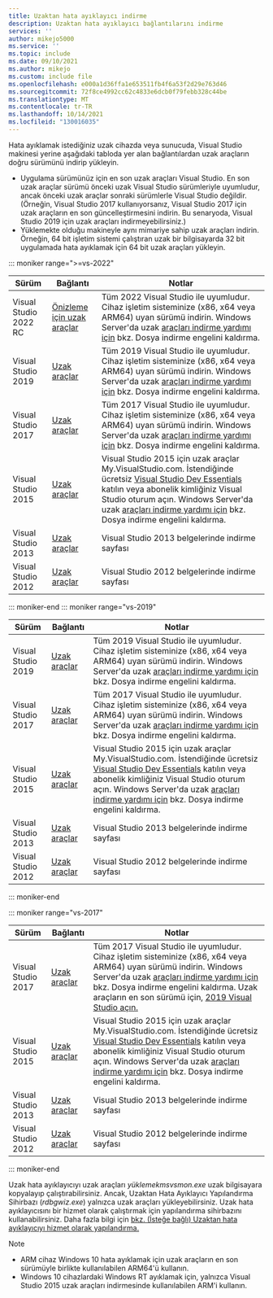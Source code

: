 ```yaml
---
title: Uzaktan hata ayıklayıcı indirme
description: Uzaktan hata ayıklayıcı bağlantılarını indirme
services: ''
author: mikejo5000
ms.service: ''
ms.topic: include
ms.date: 09/10/2021
ms.author: mikejo
ms.custom: include file
ms.openlocfilehash: e000a1d36ffa1e653511fb4f6a53f2d29e763d46
ms.sourcegitcommit: 72f8ce4992cc62c4833e6dcb0f79febb328c44be
ms.translationtype: MT
ms.contentlocale: tr-TR
ms.lasthandoff: 10/14/2021
ms.locfileid: "130016035"
---
```

Hata ayıklamak istediğiniz uzak cihazda veya sunucuda, Visual Studio makinesi yerine aşağıdaki tabloda yer alan bağlantılardan uzak araçların doğru sürümünü indirip yükleyin.

- Uygulama sürümünüz için en son uzak araçları Visual Studio. En son uzak araçlar sürümü önceki uzak Visual Studio sürümleriyle uyumludur, ancak önceki uzak araçlar sonraki sürümlerle Visual Studio değildir. (Örneğin, Visual Studio 2017 kullanıyorsanız, Visual Studio 2017 için uzak araçların en son güncelleştirmesini indirin. Bu senaryoda, Visual Studio 2019 için uzak araçları indirmeyebilirsiniz.)
- Yüklemekte olduğu makineyle aynı mimariye sahip uzak araçları indirin. Örneğin, 64 bit işletim sistemi çalıştıran uzak bir bilgisayarda 32 bit uygulamada hata ayıklamak için 64 bit uzak araçları yükleyin.

::: moniker range=">=vs-2022"

|Sürüm|Bağlantı|Notlar|
|-|-|-|
|Visual Studio 2022 RC|[Önizleme için uzak araçlar](https://visualstudio.microsoft.com/vs/preview/)|Tüm 2022 Visual Studio ile uyumludur. Cihaz işletim sisteminize (x86, x64 veya ARM64) uyan sürümü indirin. Windows Server'da uzak [araçları indirme yardımı için](../../debugger/remote-debugging-unblock-file-download.md) bkz. Dosya indirme engelini kaldırma.|
|Visual Studio 2019|[Uzak araçlar](https://visualstudio.microsoft.com/downloads#remote-tools-for-visual-studio-2019)|Tüm 2019 Visual Studio ile uyumludur. Cihaz işletim sisteminize (x86, x64 veya ARM64) uyan sürümü indirin. Windows Server'da uzak [araçları indirme yardımı için](../../debugger/remote-debugging-unblock-file-download.md) bkz. Dosya indirme engelini kaldırma.|
|Visual Studio 2017|[Uzak araçlar](https://my.visualstudio.com/Downloads?q=remote%20tools%20visual%20studio%202017)|Tüm 2017 Visual Studio ile uyumludur. Cihaz işletim sisteminize (x86, x64 veya ARM64) uyan sürümü indirin. Windows Server'da uzak [araçları indirme yardımı için](../../debugger/remote-debugging-unblock-file-download.md) bkz. Dosya indirme engelini kaldırma.|
|Visual Studio 2015|[Uzak araçlar](https://my.visualstudio.com/Downloads?q=remote%20tools%20visual%20studio%202015)|Visual Studio 2015 için uzak araçlar My.VisualStudio.com. İstendiğinde ücretsiz [Visual Studio Dev Essentials](https://visualstudio.microsoft.com/dev-essentials/) katılın veya abonelik kimliğiniz Visual Studio oturum açın. Windows Server'da uzak [araçları indirme yardımı için](../../debugger/remote-debugging-unblock-file-download.md) bkz. Dosya indirme engelini kaldırma.|
|Visual Studio 2013|[Uzak araçlar](/previous-versions/visualstudio/visual-studio-2013/bt727f1t(v=vs.120)#installing-the-remote-tools)|Visual Studio 2013 belgelerinde indirme sayfası|
|Visual Studio 2012|[Uzak araçlar](/previous-versions/visualstudio/visual-studio-2012/bt727f1t(v=vs.110)#installing-the-remote-tools)|Visual Studio 2012 belgelerinde indirme sayfası|

::: moniker-end
::: moniker range="vs-2019"

|Sürüm|Bağlantı|Notlar|
|-|-|-|
|Visual Studio 2019|[Uzak araçlar](https://visualstudio.microsoft.com/downloads#remote-tools-for-visual-studio-2019)|Tüm 2019 Visual Studio ile uyumludur. Cihaz işletim sisteminize (x86, x64 veya ARM64) uyan sürümü indirin. Windows Server'da uzak [araçları indirme yardımı için](../../debugger/remote-debugging-unblock-file-download.md) bkz. Dosya indirme engelini kaldırma.|
|Visual Studio 2017|[Uzak araçlar](https://my.visualstudio.com/Downloads?q=remote%20tools%20visual%20studio%202017)|Tüm 2017 Visual Studio ile uyumludur. Cihaz işletim sisteminize (x86, x64 veya ARM64) uyan sürümü indirin. Windows Server'da uzak [araçları indirme yardımı için](../../debugger/remote-debugging-unblock-file-download.md) bkz. Dosya indirme engelini kaldırma.|
|Visual Studio 2015|[Uzak araçlar](https://my.visualstudio.com/Downloads?q=remote%20tools%20visual%20studio%202015)|Visual Studio 2015 için uzak araçlar My.VisualStudio.com. İstendiğinde ücretsiz [Visual Studio Dev Essentials](https://visualstudio.microsoft.com/dev-essentials/) katılın veya abonelik kimliğiniz Visual Studio oturum açın. Windows Server'da uzak [araçları indirme yardımı için](../../debugger/remote-debugging-unblock-file-download.md) bkz. Dosya indirme engelini kaldırma.|
|Visual Studio 2013|[Uzak araçlar](/previous-versions/visualstudio/visual-studio-2013/bt727f1t(v=vs.120)#installing-the-remote-tools)|Visual Studio 2013 belgelerinde indirme sayfası|
|Visual Studio 2012|[Uzak araçlar](/previous-versions/visualstudio/visual-studio-2012/bt727f1t(v=vs.110)#installing-the-remote-tools)|Visual Studio 2012 belgelerinde indirme sayfası|

::: moniker-end

::: moniker range="vs-2017"

|Sürüm|Bağlantı|Notlar|
|-|-|-|
|Visual Studio 2017|[Uzak araçlar](https://my.visualstudio.com/Downloads?q=remote%20tools%20visual%20studio%202017)|Tüm 2017 Visual Studio ile uyumludur. Cihaz işletim sisteminize (x86, x64 veya ARM64) uyan sürümü indirin. Windows Server'da uzak [araçları indirme yardımı için](../../debugger/remote-debugging-unblock-file-download.md) bkz. Dosya indirme engelini kaldırma. Uzak araçların en son sürümü için, [2019 Visual Studio açın.](../../debugger/remote-debugging.md?view=vs-2019&preserve-view=true)|
|Visual Studio 2015|[Uzak araçlar](https://my.visualstudio.com/Downloads?q=remote%20tools%20visual%20studio%202015)|Visual Studio 2015 için uzak araçlar My.VisualStudio.com. İstendiğinde ücretsiz [Visual Studio Dev Essentials](https://visualstudio.microsoft.com/dev-essentials/) katılın veya abonelik kimliğiniz Visual Studio oturum açın. Windows Server'da uzak [araçları indirme yardımı için](../../debugger/remote-debugging-unblock-file-download.md) bkz. Dosya indirme engelini kaldırma.|
|Visual Studio 2013|[Uzak araçlar](/previous-versions/visualstudio/visual-studio-2013/bt727f1t(v=vs.120)#installing-the-remote-tools)|Visual Studio 2013 belgelerinde indirme sayfası|
|Visual Studio 2012|[Uzak araçlar](/previous-versions/visualstudio/visual-studio-2012/bt727f1t(v=vs.110)#installing-the-remote-tools)|Visual Studio 2012 belgelerinde indirme sayfası|

::: moniker-end

Uzak hata ayıklayıcıyı uzak araçları *yüklemekmsvsmon.exe* uzak bilgisayara kopyalayıp çalıştırabilirsiniz. Ancak, Uzaktan Hata Ayıklayıcı Yapılandırma Sihirbazı (*rdbgwiz.exe*) yalnızca uzak araçları yükleyebilirsiniz. Uzak hata ayıklayıcısını bir hizmet olarak çalıştırmak için yapılandırma sihirbazını kullanabilirsiniz. Daha fazla bilgi için [bkz. (İsteğe bağlı) Uzaktan hata ayıklayıcıyı hizmet olarak yapılandırma.](../../debugger/remote-debugging.md#bkmk_configureService)

>[!NOTE]
>- ARM cihaz Windows 10 hata ayıklamak için uzak araçların en son sürümüyle birlikte kullanılabilen ARM64'ü kullanın.
>- Windows 10 cihazlardaki Windows RT ayıklamak için, yalnızca Visual Studio 2015 uzak araçları indirmesinde kullanılabilen ARM'i kullanın.
